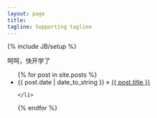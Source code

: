 ```yaml
---
layout: page
title: 
tagline: Supporting tagline
---
```

{% include JB/setup %}

呵呵，快开学了




    



<ul class="posts">
  {% for post in site.posts %}
    <li>
    <span>{{ post.date | date_to_string }}</span> &raquo; <a href="{{ BASE_PATH }}{{ post.url }}">{{ post.title }}</a>
    
    </li>
    
  {% endfor %}
</ul>



